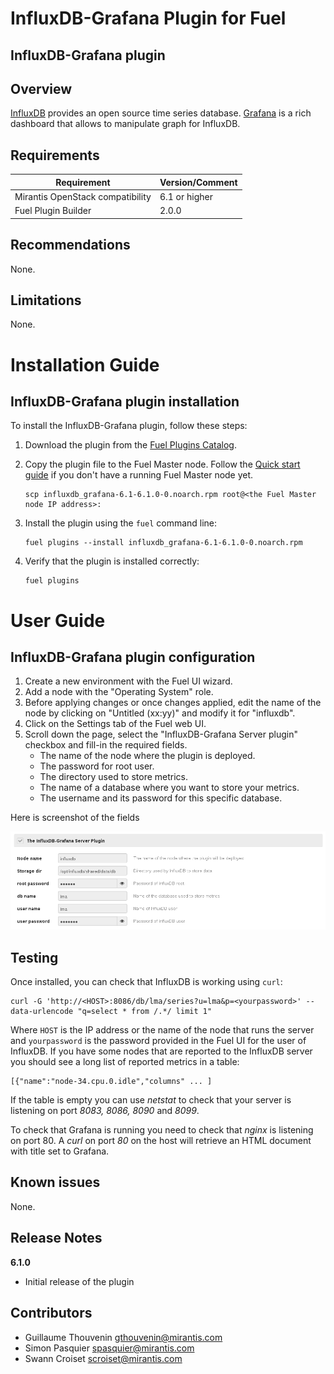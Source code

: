 InfluxDB-Grafana Plugin for Fuel
================================

InfluxDB-Grafana plugin
-----------------------

Overview
--------

[InfluxDB](http://influxdb.com/) provides an open source time series database.
[Grafana](http://grafana.org/) is a rich dashboard that allows to manipulate graph for InfluxDB.

Requirements
------------

| Requirement                      | Version/Comment |
|----------------------------------|-----------------|
| Mirantis OpenStack compatibility | 6.1 or higher   |
| Fuel Plugin Builder              | 2.0.0           |

Recommendations
---------------

None.

Limitations
-----------

None.

Installation Guide
==================

**InfluxDB-Grafana** plugin installation
----------------------------------------


To install the InfluxDB-Grafana plugin, follow these steps:

1. Download the plugin from the [Fuel Plugins
   Catalog](https://software.mirantis.com/download-mirantis-openstack-fuel-plug-ins/).

2. Copy the plugin file to the Fuel Master node. Follow the [Quick start
   guide](https://software.mirantis.com/quick-start/) if you don't have a running
   Fuel Master node yet.

   ```
   scp influxdb_grafana-6.1-6.1.0-0.noarch.rpm root@<the Fuel Master node IP address>:
   ```

3. Install the plugin using the `fuel` command line:

   ```
   fuel plugins --install influxdb_grafana-6.1-6.1.0-0.noarch.rpm
   ```

4. Verify that the plugin is installed correctly:

   ```
   fuel plugins
   ```

User Guide
==========

**InfluxDB-Grafana** plugin configuration
---------------------------------------------

1. Create a new environment with the Fuel UI wizard.
2. Add a node with the "Operating System" role.
3. Before applying changes or once changes applied, edit the name of the node by
   clicking on "Untitled (xx:yy)" and modify it for "influxdb".
4. Click on the Settings tab of the Fuel web UI.
5. Scroll down the page, select the "InfluxDB-Grafana Server plugin" checkbox
   and fill-in the required fields.
    - The name of the node where the plugin is deployed.
    - The password for root user.
    - The directory used to store metrics.
    - The name of a database where you want to store your metrics.
    - The username and its password for this specific database.

Here is screenshot of the fields

![InfluxDB-Grafana fields](./figures/influxdb-grafana-plugin.png "InfluxDB-Grafana fields")

Testing
-------

Once installed, you can check that InfluxDB is working using `curl`:

```
curl -G 'http://<HOST>:8086/db/lma/series?u=lma&p=<yourpassword>' --data-urlencode "q=select * from /.*/ limit 1"
```

Where `HOST` is the IP address or the name of the node that runs the server and
`yourpassword` is the password provided in the Fuel UI for the user of InfluxDB.
If you have some nodes that are reported to the InfluxDB server you should see
a long list of reported metrics in a table:
```
[{"name":"node-34.cpu.0.idle","columns" ... ]
```

If the table is empty you can use *netstat* to check that your server is listening
on port *8083, 8086, 8090* and *8099*.

To check that Grafana is running you need to check that *nginx* is listening
on port 80. A *curl* on port *80* on the host will retrieve an HTML document
with title set to Grafana.


Known issues
------------

None.

Release Notes
-------------

**6.1.0**

* Initial release of the plugin

Contributors
------------

* Guillaume Thouvenin <gthouvenin@mirantis.com>
* Simon Pasquier <spasquier@mirantis.com>
* Swann Croiset <scroiset@mirantis.com>
